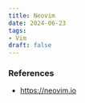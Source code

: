 ```yaml
---
title: Neovim
date: 2024-06-23
tags:
- Vim
draft: false
---
```



### References
- https://neovim.io


